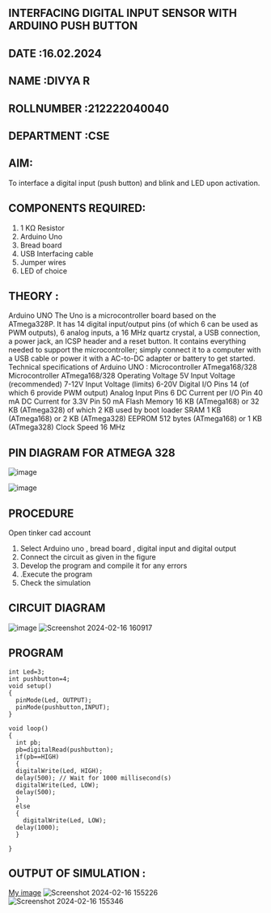 ## INTERFACING DIGITAL INPUT SENSOR WITH ARDUINO PUSH BUTTON
## DATE :16.02.2024
## NAME :DIVYA R																			             
## ROLLNUMBER :212222040040
## DEPARTMENT :CSE


## AIM:
To interface a digital input (push button) and blink and LED upon activation.
## COMPONENTS REQUIRED:
1.	1 KΩ Resistor 
2.	Arduino Uno 
3.	Bread board 
4.	USB Interfacing cable 
5.	Jumper wires 
6.	LED of choice 
## THEORY :
Arduino UNO
 	  The Uno is a microcontroller board based on the ATmega328P. It has 14 digital input/output pins (of which 6 can be used as PWM outputs), 6 analog inputs, a 16 MHz quartz crystal, a USB connection, a power jack, an ICSP header and a reset button. It contains everything needed to support the microcontroller; simply connect it to a computer with a USB cable or power it with a AC-to-DC adapter or battery to get started.
	Technical specifications of Arduino UNO :
Microcontroller	ATmega168/328
Microcontroller	ATmega168/328
Operating Voltage	5V
Input Voltage (recommended)	7-12V
Input Voltage (limits)	6-20V
Digital I/O Pins	14 (of which 6 provide PWM output)
Analog Input Pins	6
DC Current per I/O Pin	40 mA
DC Current for 3.3V Pin	50 mA
Flash Memory	16 KB (ATmega168) or 32 KB (ATmega328) of which 2 KB used by boot loader
SRAM	1 KB (ATmega168) or 2 KB (ATmega328)
EEPROM	512 bytes (ATmega168) or 1 KB (ATmega328)
Clock Speed	16 MHz
## PIN DIAGRAM FOR ATMEGA 328
 
![image](https://user-images.githubusercontent.com/36288975/163530394-115baee4-7ed1-49fe-9cce-d7b625e11e85.png)

![image](https://user-images.githubusercontent.com/36288975/163530431-4d390e98-0942-42d8-95b8-f57d348e6ad8.png)


## PROCEDURE 
 Open tinker cad account 
1.	Select Arduino uno , bread board , digital input and digital output 
2.	Connect the circuit as given in the figure 
3.	Develop the program and compile it for any errors 
4.	 .Execute the program 
5.	Check the simulation 



## CIRCUIT DIAGRAM 


![image](https://user-images.githubusercontent.com/36288975/163530437-87a0afbd-b3c9-44ad-b907-5de63486fb9d.png)
![Screenshot 2024-02-16 160917](https://github.com/divyadivya10/-INTERFACING-DIGITAL-INPUT-SENSOR-WITH-ARDUINO-PUSH-BUTTON-/assets/119560271/989770be-e4ee-4585-8eea-ead1ac60f800)









## PROGRAM 
```
int Led=3;
int pushbutton=4;
void setup()
{
  pinMode(Led, OUTPUT);
  pinMode(pushbutton,INPUT);
}

void loop()
{
  int pb;
  pb=digitalRead(pushbutton);
  if(pb==HIGH)
  {
  digitalWrite(Led, HIGH);
  delay(500); // Wait for 1000 millisecond(s)
  digitalWrite(Led, LOW);
  delay(500);
  }
  else
  {
    digitalWrite(Led, LOW);
  delay(1000);
  }
   
}
```
 
 









 
 
 



## OUTPUT OF SIMULATION :

[My image](username.github.com/repository/img/image.jpg)
![Screenshot 2024-02-16 155226](https://github.com/divyadivya10/-INTERFACING-DIGITAL-INPUT-SENSOR-WITH-ARDUINO-PUSH-BUTTON-/assets/119560271/18e0dab3-5731-4fc5-9149-8ed5786738ce)
![Screenshot 2024-02-16 155346](https://github.com/divyadivya10/-INTERFACING-DIGITAL-INPUT-SENSOR-WITH-ARDUINO-PUSH-BUTTON-/assets/119560271/1fae3996-c118-44e8-a2b4-e75a4a6a6196)



